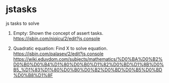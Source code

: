# jstasks
js tasks to solve

1. Empty: Shown the concept of assert tasks. https://jsbin.com/niqicu/2/edit?js,console

2. Quadratic equation: Find X to solve equation. https://jsbin.com/palasev/2/edit?js,console
https://wiki.eduvdom.com/subjects/mathematics/%D0%BA%D0%B2%D0%B0%D0%B4%D1%80%D0%B0%D1%82%D0%BD%D1%8B%D0%B5_%D1%83%D1%80%D0%B0%D0%B2%D0%BD%D0%B5%D0%BD%D0%B8%D1%8F
